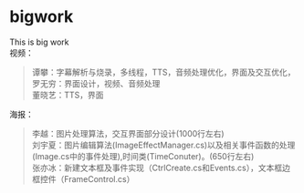 # bigwork
This is big work  
视频：  
>谭攀：字幕解析与烧录，多线程，TTS，音频处理优化，界面及交互优化，  
>罗无穷：界面设计，视频、音频处理  
>董晓艺：TTS，界面  

海报：  
>李越：图片处理算法，交互界面部分设计(1000行左右)  
>刘宇夏：图片编辑算法(ImageEffectManager.cs)以及相关事件函数的处理(Image.cs中的事件处理),时间类(TimeConuter)。(650行左右)  
>张亦冰：新建文本框及事件实现（CtrlCreate.cs和Events.cs），文本框边框控件（FrameControl.cs）  
